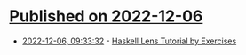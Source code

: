 # [Published on 2022-12-06](index.md)

* [2022-12-06, 09:33:32](https://news.ycombinator.com/item?id=33877510) - [Haskell Lens Tutorial by Exercises](https://williamyaoh.com/posts/2019-04-25-lens-exercises.html)
